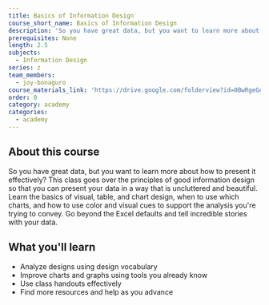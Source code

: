 ```yaml
---
title: Basics of Information Design
course_short_name: Basics of Information Design
description: 'So you have great data, but you want to learn more about how to present it effectively? This class goes over the principles of good information design so that you can present your data in a way that is uncluttered and beautiful.'
prerequisites: None
length: 2.5
subjects:
  - Information Design
series: z
team_members:
  - joy-bonaguro
course_materials_link: 'https://drive.google.com/folderview?id=0BwRgeGq-b8f9N0Q1dHphWTNuSlU&usp=sharing'
order: 0
category: academy
categories:
  - academy
---
```



## About this course

So you have great data, but you want to learn more about how to present it effectively? This class goes over the principles of good information design so that you can present your data in a way that is uncluttered and beautiful. Learn the basics of visual, table, and chart design, when to use which charts, and how to use color and visual cues to support the analysis you're trying to convey. Go beyond the Excel defaults and tell incredible stories with your data.

## What you'll learn

* Analyze designs using design vocabulary
* Improve charts and graphs using tools you already know
* Use class handouts effectively
* Find more resources and help as you advance